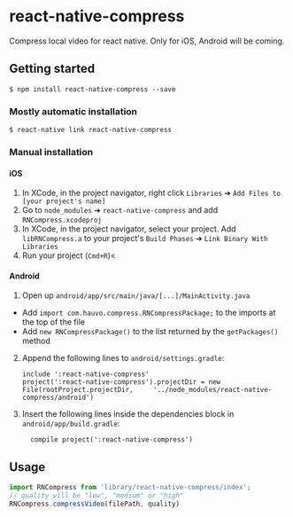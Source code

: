 
# react-native-compress
Compress local video for react native. Only for iOS, Android will be coming.

## Getting started

`$ npm install react-native-compress --save`

### Mostly automatic installation

`$ react-native link react-native-compress`

### Manual installation


#### iOS

1. In XCode, in the project navigator, right click `Libraries` ➜ `Add Files to [your project's name]`
2. Go to `node_modules` ➜ `react-native-compress` and add `RNCompress.xcodeproj`
3. In XCode, in the project navigator, select your project. Add `libRNCompress.a` to your project's `Build Phases` ➜ `Link Binary With Libraries`
4. Run your project (`Cmd+R`)<

#### Android

1. Open up `android/app/src/main/java/[...]/MainActivity.java`
  - Add `import com.hauvo.compress.RNCompressPackage;` to the imports at the top of the file
  - Add `new RNCompressPackage()` to the list returned by the `getPackages()` method
2. Append the following lines to `android/settings.gradle`:
  	```
  	include ':react-native-compress'
  	project(':react-native-compress').projectDir = new File(rootProject.projectDir, 	'../node_modules/react-native-compress/android')
  	```
3. Insert the following lines inside the dependencies block in `android/app/build.gradle`:
  	```
      compile project(':react-native-compress')
  	```

## Usage
```javascript
import RNCompress from 'library/react-native-compress/index';
// quality will be "low", "medium" or "high"
RNCompress.compressVideo(filePath, quality)
```
